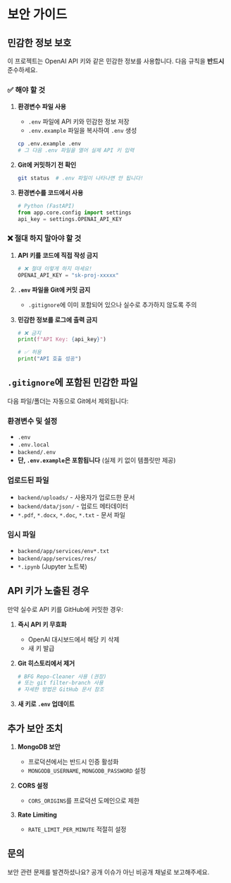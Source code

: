 # 보안 가이드

## 민감한 정보 보호

이 프로젝트는 OpenAI API 키와 같은 민감한 정보를 사용합니다. 다음 규칙을 **반드시** 준수하세요.

### ✅ 해야 할 것

1. **환경변수 파일 사용**
   - `.env` 파일에 API 키와 민감한 정보 저장
   - `.env.example` 파일을 복사하여 `.env` 생성
   ```bash
   cp .env.example .env
   # 그 다음 .env 파일을 열어 실제 API 키 입력
   ```

2. **Git에 커밋하기 전 확인**
   ```bash
   git status  # .env 파일이 나타나면 안 됩니다!
   ```

3. **환경변수를 코드에서 사용**
   ```python
   # Python (FastAPI)
   from app.core.config import settings
   api_key = settings.OPENAI_API_KEY
   ```

### ❌ 절대 하지 말아야 할 것

1. **API 키를 코드에 직접 작성 금지**
   ```python
   # ❌ 절대 이렇게 하지 마세요!
   OPENAI_API_KEY = "sk-proj-xxxxx"
   ```

2. **`.env` 파일을 Git에 커밋 금지**
   - `.gitignore`에 이미 포함되어 있으나 실수로 추가하지 않도록 주의

3. **민감한 정보를 로그에 출력 금지**
   ```python
   # ❌ 금지
   print(f"API Key: {api_key}")

   # ✅ 허용
   print("API 호출 성공")
   ```

## `.gitignore`에 포함된 민감한 파일

다음 파일/폴더는 자동으로 Git에서 제외됩니다:

### 환경변수 및 설정
- `.env`
- `.env.local`
- `backend/.env`
- **단, `.env.example`은 포함됩니다** (실제 키 없이 템플릿만 제공)

### 업로드된 파일
- `backend/uploads/` - 사용자가 업로드한 문서
- `backend/data/json/` - 업로드 메타데이터
- `*.pdf`, `*.docx`, `*.doc`, `*.txt` - 문서 파일

### 임시 파일
- `backend/app/services/env*.txt`
- `backend/app/services/res/`
- `*.ipynb` (Jupyter 노트북)

## API 키가 노출된 경우

만약 실수로 API 키를 GitHub에 커밋한 경우:

1. **즉시 API 키 무효화**
   - OpenAI 대시보드에서 해당 키 삭제
   - 새 키 발급

2. **Git 히스토리에서 제거**
   ```bash
   # BFG Repo-Cleaner 사용 (권장)
   # 또는 git filter-branch 사용
   # 자세한 방법은 GitHub 문서 참조
   ```

3. **새 키로 `.env` 업데이트**

## 추가 보안 조치

1. **MongoDB 보안**
   - 프로덕션에서는 반드시 인증 활성화
   - `MONGODB_USERNAME`, `MONGODB_PASSWORD` 설정

2. **CORS 설정**
   - `CORS_ORIGINS`를 프로덕션 도메인으로 제한

3. **Rate Limiting**
   - `RATE_LIMIT_PER_MINUTE` 적절히 설정

## 문의

보안 관련 문제를 발견하셨나요? 공개 이슈가 아닌 비공개 채널로 보고해주세요.
